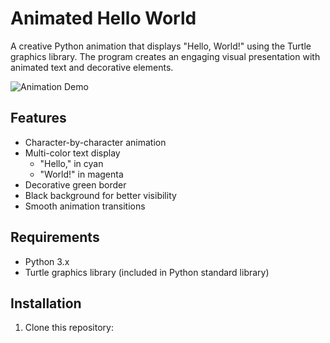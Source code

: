 # Animated Hello World

A creative Python animation that displays "Hello, World!" using the Turtle graphics library. The program creates an engaging visual presentation with animated text and decorative elements.

![Animation Demo](demo.gif)

## Features

- Character-by-character animation
- Multi-color text display
    - "Hello," in cyan
    - "World!" in magenta
- Decorative green border
- Black background for better visibility
- Smooth animation transitions

## Requirements

- Python 3.x
- Turtle graphics library (included in Python standard library)

## Installation

1. Clone this repository: 